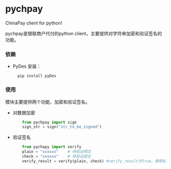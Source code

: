 pychpay
=======

ChinaPay client for python!


pychpay是银联商户代付的python client，主要提供对字符串加密和验证签名的功能。


### 依赖

* PyDes
    安装： 
        
        pip install pyDes

### 使用
模块主要提供两个功能，加密和验证签名。

* 对数据加密
    
    ```python
        from pychpay import sign
        sign_str = sign("str_to_be_signed")
    ```
* 验证签名

    ```python
        from pychapy import verify
        plain = "xxxxxx"    # 待验证明文
        check = "xxxxxx"    # 待验证密文
        verify_result = verify(plain, check) #verify_result为True，表明验证签名成功，否则验证签名失败
    ```

